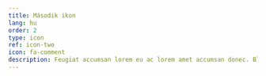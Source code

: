 ```yaml
---
title: Második ikon
lang: hu
order: 2
type: icon
ref: icon-two
icon: fa-comment
description: Feugiat accumsan lorem eu ac lorem amet accumsan donec. Blandit orci porttitor.
---
```

